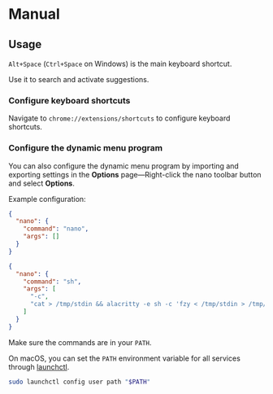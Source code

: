 # Manual

## Usage

`Alt+Space` (`Ctrl+Space` on Windows) is the main keyboard shortcut.

Use it to search and activate suggestions.

### Configure keyboard shortcuts

Navigate to `chrome://extensions/shortcuts` to configure keyboard shortcuts.

### Configure the dynamic menu program

You can also configure the dynamic menu program by importing and exporting settings
in the **Options** page—Right-click the nano toolbar button and select **Options**.

Example configuration:

``` json
{
  "nano": {
    "command": "nano",
    "args": []
  }
}
```

``` json
{
  "nano": {
    "command": "sh",
    "args": [
      "-c",
      "cat > /tmp/stdin && alacritty -e sh -c 'fzy < /tmp/stdin > /tmp/stdout' && [ -s /tmp/stdout ] && cat /tmp/stdout"
    ]
  }
}
```

Make sure the commands are in your `PATH`.

On macOS, you can set the `PATH` environment variable for all services through [launchctl].

``` sh
sudo launchctl config user path "$PATH"
```

[launchctl]: https://ss64.com/osx/launchctl.html

